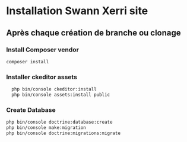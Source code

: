 # Installation Swann Xerri site

## Après chaque création de branche ou clonage

### Install Composer vendor

```sh
composer install
```

### Installer ckeditor assets

```sh
  php bin/console ckeditor:install
  php bin/console assets:install public
```

### Create Database

```sh
php bin/console doctrine:database:create
php bin/console make:migration
php bin/console doctrine:migrations:migrate
```
